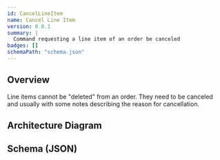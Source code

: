 ```yaml
---
id: CancelLineItem
name: Cancel Line Item
version: 0.0.1
summary: |
  Command requesting a line item of an order be canceled
badges: []    
schemaPath: "schema.json"
---
```


## Overview
Line items cannot be "deleted" from an order. They need to be canceled and usually with some 
notes describing the reason for cancellation.

## Architecture Diagram

<NodeGraph />


## Schema (JSON)

<SchemaViewer title="" file="schema.json" />